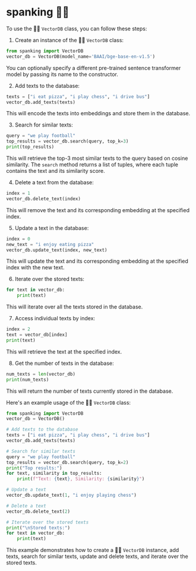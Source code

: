 # spanking 🍑👋

To use the 🍑👋 `VectorDB` class, you can follow these steps:

1. Create an instance of the 🍑👋 `VectorDB` class:
```python
from spanking import VectorDB
vector_db = VectorDB(model_name='BAAI/bge-base-en-v1.5')
```
You can optionally specify a different pre-trained sentence transformer model by passing its name to the constructor.

2. Add texts to the database:
```python
texts = ["i eat pizza", "i play chess", "i drive bus"]
vector_db.add_texts(texts)
```
This will encode the texts into embeddings and store them in the database.

3. Search for similar texts:
```python
query = "we play football"
top_results = vector_db.search(query, top_k=3)
print(top_results)
```
This will retrieve the top-3 most similar texts to the query based on cosine similarity. The `search` method returns a list of tuples, where each tuple contains the text and its similarity score.

4. Delete a text from the database:
```python
index = 1
vector_db.delete_text(index)
```
This will remove the text and its corresponding embedding at the specified index.

5. Update a text in the database:
```python
index = 0
new_text = "i enjoy eating pizza"
vector_db.update_text(index, new_text)
```
This will update the text and its corresponding embedding at the specified index with the new text.

6. Iterate over the stored texts:
```python
for text in vector_db:
    print(text)
```
This will iterate over all the texts stored in the database.

7. Access individual texts by index:
```python
index = 2
text = vector_db[index]
print(text)
```
This will retrieve the text at the specified index.

8. Get the number of texts in the database:
```python
num_texts = len(vector_db)
print(num_texts)
```
This will return the number of texts currently stored in the database.

Here's an example usage of the 🍑👋 `VectorDB` class:

```python
from spanking import VectorDB
vector_db = VectorDB()

# Add texts to the database
texts = ["i eat pizza", "i play chess", "i drive bus"]
vector_db.add_texts(texts)

# Search for similar texts
query = "we play football"
top_results = vector_db.search(query, top_k=2)
print("Top results:")
for text, similarity in top_results:
    print(f"Text: {text}, Similarity: {similarity}")

# Update a text
vector_db.update_text(1, "i enjoy playing chess")

# Delete a text
vector_db.delete_text(2)

# Iterate over the stored texts
print("\nStored texts:")
for text in vector_db:
    print(text)
```

This example demonstrates how to create a 🍑👋 `VectorDB` instance, add texts, search for similar texts, update and delete texts, and iterate over the stored texts.